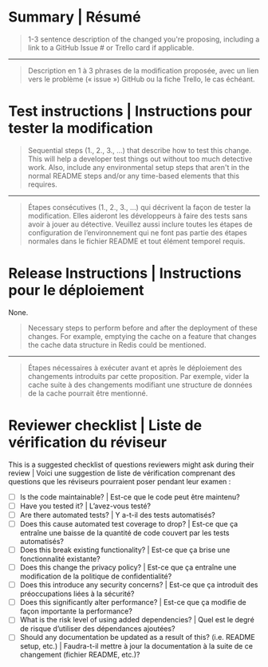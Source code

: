 # Summary | Résumé

> 1-3 sentence description of the changed you're proposing, including a link to
> a GitHub Issue # or Trello card if applicable.

---

> Description en 1 à 3 phrases de la modification proposée, avec un lien vers le
> problème (« issue ») GitHub ou la fiche Trello, le cas échéant.

# Test instructions | Instructions pour tester la modification

> Sequential steps (1., 2., 3., ...) that describe how to test this change. This
> will help a developer test things out without too much detective work. Also,
> include any environmental setup steps that aren't in the normal README steps
> and/or any time-based elements that this requires.

---

> Étapes consécutives (1., 2., 3., …) qui décrivent la façon de tester la
> modification. Elles aideront les développeurs à faire des tests sans avoir à
> jouer au détective. Veuillez aussi inclure toutes les étapes de configuration
> de l’environnement qui ne font pas partie des étapes normales dans le fichier
> README et tout élément temporel requis.

# Release Instructions | Instructions pour le déploiement

None.

> Necessary steps to perform before and after the deployment of these changes.
> For example, emptying the cache on a feature that changes the cache data
> structure in Redis could be mentioned.

---

> Étapes nécessaires à exécuter avant et après le déploiement des changements
> introduits par cette proposition. Par exemple, vider la cache suite à des
> changements modifiant une structure de données de la cache pourrait être
> mentionné.

# Reviewer checklist | Liste de vérification du réviseur

This is a suggested checklist of questions reviewers might ask during their
review | Voici une suggestion de liste de vérification comprenant des questions
que les réviseurs pourraient poser pendant leur examen :


- [ ] Is the code maintainable? | Est-ce que le code peut être maintenu?
- [ ] Have you tested it? | L’avez-vous testé?
- [ ] Are there automated tests? | Y a-t-il des tests automatisés?
- [ ] Does this cause automated test coverage to drop? | Est-ce que ça entraîne
      une baisse de la quantité de code couvert par les tests automatisés?
- [ ] Does this break existing functionality? | Est-ce que ça brise une
      fonctionnalité existante?
- [ ] Does this change the privacy policy? | Est-ce que ça entraîne une
      modification de la politique de confidentialité?
- [ ] Does this introduce any security concerns? | Est-ce que ça introduit des
      préoccupations liées à la sécurité?
- [ ] Does this significantly alter performance? | Est-ce que ça modifie de
      façon importante la performance?
- [ ] What is the risk level of using added dependencies? | Quel est le degré de
      risque d’utiliser des dépendances ajoutées?
- [ ] Should any documentation be updated as a result of this? (i.e. README
      setup, etc.) | Faudra-t-il mettre à jour la documentation à la suite de ce
      changement (fichier README, etc.)?
